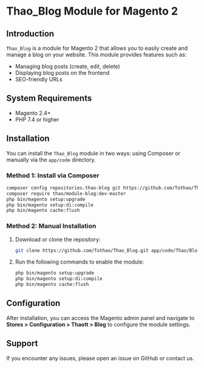 # Thao_Blog Module for Magento 2

## Introduction
`Thao_Blog` is a module for Magento 2 that allows you to easily create and manage a blog on your website. This module provides features such as:
- Managing blog posts (create, edit, delete)
- Displaying blog posts on the frontend
- SEO-friendly URLs

## System Requirements
- Magento 2.4+
- PHP 7.4 or higher

## Installation
You can install the `Thao_Blog` module in two ways: using Composer or manually via the `app/code` directory.

### Method 1: Install via Composer
```sh
composer config repositories.thao-blog git https://github.com/Tothao/Thao_Blog.git
composer require thao/module-blog:dev-master
php bin/magento setup:upgrade
php bin/magento setup:di:compile
php bin/magento cache:flush
```

### Method 2: Manual Installation
1. Download or clone the repository:
   ```sh
   git clone https://github.com/Tothao/Thao_Blog.git app/code/Thao/Blog
   ```
2. Run the following commands to enable the module:
   ```sh
   php bin/magento setup:upgrade
   php bin/magento setup:di:compile
   php bin/magento cache:flush
   ```

## Configuration
After installation, you can access the Magento admin panel and navigate to **Stores > Configuration > Thaott > Blog** to configure the module settings.

## Support
If you encounter any issues, please open an issue on GitHub or contact us.
